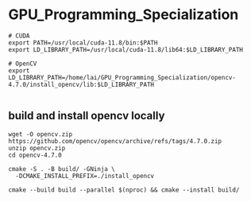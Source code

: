 # GPU_Programming_Specialization

```
# CUDA
export PATH=/usr/local/cuda-11.8/bin:$PATH
export LD_LIBRARY_PATH=/usr/local/cuda-11.8/lib64:$LD_LIBRARY_PATH

# OpenCV
export LD_LIBRARY_PATH=/home/lai/GPU_Programming_Specialization/opencv-4.7.0/install_opencv/lib:$LD_LIBRARY_PATH


```

## build and install opencv locally

```
wget -O opencv.zip https://github.com/opencv/opencv/archive/refs/tags/4.7.0.zip
unzip opencv.zip
cd opencv-4.7.0

cmake -S . -B build/ -GNinja \
  -DCMAKE_INSTALL_PREFIX=./install_opencv

cmake --build build --parallel $(nproc) && cmake --install build/
```
